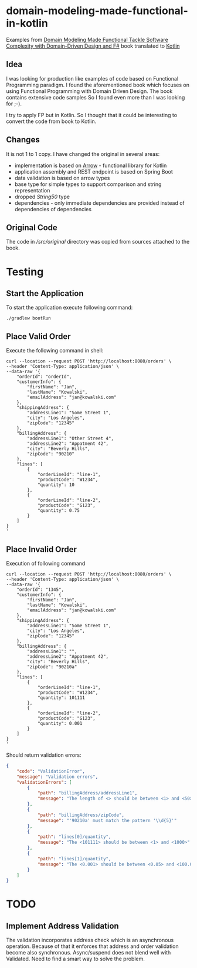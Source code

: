 # domain-modeling-made-functional-in-kotlin
Examples from [Domain Modeling Made Functional Tackle Software Complexity with Domain-Driven Design and F#](https://pragprog.com/titles/swdddf/domain-modeling-made-functional/) book translated to [Kotlin](https://kotlinlang.org/)

## Idea

I was looking for production like examples of code based on Functional Programming paradigm. 
I found the aforementioned book which focuses on using Functional Programming with Domain Driven Design.
The book contains extensive code samples
So I found even more than I was looking for ;-).

I try to apply FP but in Kotlin. So I thought that it could be interesting to convert the code from book to Kotlin.

## Changes

It is not 1 to 1 copy. I have changed the original in several areas:
* implementation is based on [Arrow](https://arrow-kt.io/) - functional library for Kotlin
* application assembly and REST endpoint is based on Spring Boot
* data validation is based on arrow types
* base type for simple types to support comparison and string representation
* dropped *String50* type
* dependencies - only immediate dependencies are provided instead of dependencies of dependencies

## Original Code

The code in */src/original* directory was copied from sources attached to the book.

# Testing

## Start the Application

To start the application execute following command:

```shell
./gradlew bootRun
```

## Place Valid Order

Execute the following command in shell:

```shell
curl --location --request POST 'http://localhost:8080/orders' \
--header 'Content-Type: application/json' \
--data-raw '{
    "orderId": "orderId",
    "customerInfo": {
        "firstName": "Jan",
        "lastName": "Kowalski",
        "emailAddress": "jan@kowalski.com"
    },
    "shippingAddress": {
        "addressLine1": "Some Street 1",
        "city": "Los Angeles",
        "zipCode": "12345"
    },
    "billingAddress": {
        "addressLine1": "Other Street 4",
        "addressLine2": "Appatment 42",
        "city": "Beverly Hills",
        "zipCode": "90210"
    },
    "lines": [
        {
            "orderLineId": "line-1",
            "productCode": "W1234",
            "quantity": 10
        },
        {
            "orderLineId": "line-2",
            "productCode": "G123",
            "quantity": 0.75
        }
    ]
}
'
```

## Place Invalid Order

Execution of following command

```shell
curl --location --request POST 'http://localhost:8080/orders' \
--header 'Content-Type: application/json' \
--data-raw '{
    "orderId": "1345",
    "customerInfo": {
        "firstName": "Jan",
        "lastName": "Kowalski",
        "emailAddress": "jan@kowalski.com"
    },
    "shippingAddress": {
        "addressLine1": "Some Street 1",
        "city": "Los Angeles",
        "zipCode": "12345"
    },
    "billingAddress": {
        "addressLine1": "",
        "addressLine2": "Appatment 42",
        "city": "Beverly Hills",
        "zipCode": "90210a"
    },
    "lines": [
        {
            "orderLineId": "line-1",
            "productCode": "W1234",
            "quantity": 101111
        },
        {
            "orderLineId": "line-2",
            "productCode": "G123",
            "quantity": 0.001
        }
    ]
}
'
```

Should return validation errors:

```json
{
    "code": "ValidationError",
    "message": "Validation errors",
    "validationErrors": [
        {
            "path": "billingAddress/addressLine1",
            "message": "The length of <> should be between <1> and <50>"
        },
        {
            "path": "billingAddress/zipCode",
            "message": "'90210a' must match the pattern '\\d{5}'"
        },
        {
            "path": "lines[0]/quantity",
            "message": "The <101111> should be between <1> and <1000>"
        },
        {
            "path": "lines[1]/quantity",
            "message": "The <0.001> should be between <0.05> and <100.00>"
        }
    ]
}
```

# TODO

## Implement Address Validation 

The validation incorporates address check which is an asynchronous operation. Because of that it enforces that address 
and order validation become also synchronous. Async/suspend does not blend well with Validated. 
Need to find a smart way to solve the problem. 
